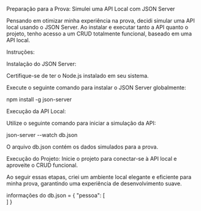 
Preparação para a Prova: Simulei uma API Local com JSON Server

Pensando em otimizar minha experiência na prova, decidi simular uma API local usando o JSON Server. Ao instalar e executar tanto a API quanto o projeto, tenho acesso a um CRUD totalmente funcional, baseado em uma API local.

Instruções:

Instalação do JSON Server:

Certifique-se de ter o Node.js instalado em seu sistema.

Execute o seguinte comando para instalar o JSON Server globalmente:

npm install -g json-server

Execução da API Local:

Utilize o seguinte comando para iniciar a simulação da API:

json-server --watch db.json

O arquivo db.json contém os dados simulados para a prova.

Execução do Projeto:
Inicie o projeto para conectar-se à API local e aproveite o CRUD funcional.

Ao seguir essas etapas, criei um ambiente local elegante e eficiente para minha prova, garantindo uma experiência de desenvolvimento suave.

informações do db.json = {
  "pessoa": [   
  ]
}
